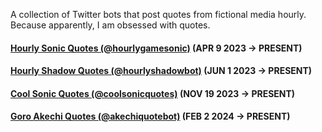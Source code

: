 A collection of Twitter bots that post quotes from fictional media hourly. Because apparently, I am obsessed with quotes.

#### [Hourly Sonic Quotes (@hourlygamesonic)](https://twitter.com/hourlygamesonic) (APR 9 2023 -> PRESENT)

#### [Hourly Shadow Quotes (@hourlyshadowbot)](https://twitter.com/hourlyshadowbot) (JUN 1 2023 -> PRESENT)

#### [Cool Sonic Quotes (@coolsonicquotes)](https://twitter.com/coolsonicquotes) (NOV 19 2023 -> PRESENT)

#### [Goro Akechi Quotes (@akechiquotebot)](https://twitter.com/akechiquotebot) (FEB 2 2024 -> PRESENT)

